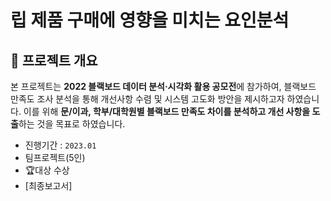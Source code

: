 # 립 제품 구매에 영향을 미치는 요인분석

## 📌 프로젝트 개요
본 프로젝트는 **2022 블랙보드 데이터 분석·시각화 활용 공모전**에 참가하여, 블랙보드 만족도 조사 분석을 통해 개선사항 수렴 및 시스템 고도화 방안을 제시하고자 하였습니다. 이를 위해 **문/이과, 학부/대학원별 블랙보드 만족도 차이를 분석하고 개선 사항을 도출**하는 것을 목표로 하였습니다.  

- 진행기간 : `2023.01` 
- 팀프로젝트(5인)
- 🏆대상 수상
- [최종보고서]
